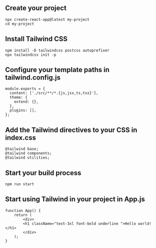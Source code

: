## Create your project

    npx create-react-app@latest my-project
    cd my-project

## Install Tailwind CSS

    npm install -D tailwindcss postcss autoprefixer
    npx tailwindcss init -p

## Configure your template paths in tailwind.config.js

    module.exports = {
      content: ['./src/**/*.{js,jsx,ts,tsx}'],
      theme: {
    	extend: {},
      },
      plugins: [],
    };

## Add the Tailwind directives to your CSS in index.css

    @tailwind base;
    @tailwind components;
    @tailwind utilities;

## Start your build process

    npm run start

## Start using Tailwind in your project in App.js

    function App() {
        return (
            <div>
            <h1 className="text-3xl font-bold underline ">Hello world!</h1>
            </div>
        );
    }
